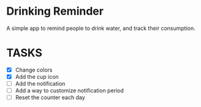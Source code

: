 # Drinking Reminder

A simple app to remind people to drink water, and track their consumption.

# TASKS

- [x] Change colors
- [x] Add the cup icon
- [ ] Add the notification
- [ ] Add a way to customize notification period
- [ ] Reset the counter each day